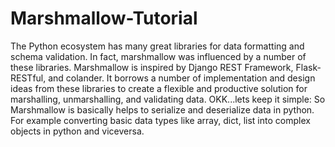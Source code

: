 # Marshmallow-Tutorial

The Python ecosystem has many great libraries for data formatting and schema validation.
In fact, marshmallow was influenced by a number of these libraries. Marshmallow is inspired by Django REST Framework, Flask-RESTful, and colander. It borrows a number of implementation and design ideas from these libraries to create a flexible and productive solution for marshalling, unmarshalling, and validating data.
OKK...lets keep it simple:
So Marshmallow is basically helps to serialize and deserialize data in python. For example converting basic data types like array, dict, list into complex objects in python and viceversa.
